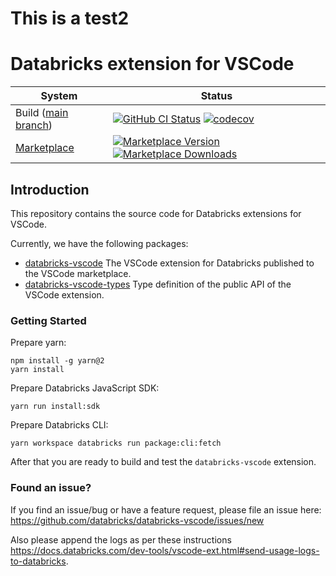 # This is a test2

# Databricks extension for VSCode

| System                                                                                   | Status                                                                                                                                                                                                                                                                                                                                                                |
| ---------------------------------------------------------------------------------------- | --------------------------------------------------------------------------------------------------------------------------------------------------------------------------------------------------------------------------------------------------------------------------------------------------------------------------------------------------------------------- |
| Build ([main branch](https://github.com/databricks/databricks-vscode/commits/main))      | [![GitHub CI Status](https://github.com/databricks/databricks-vscode/actions/workflows/push.yml/badge.svg?branch=main)](https://github.com/databricks/databricks-vscode/actions/workflows/push.yml) [![codecov](https://codecov.io/gh/databricks/databricks-vscode/branch/main/graph/badge.svg?token=PUN77X0W3Z)](https://codecov.io/gh/databricks/databricks-vscode) |
| [Marketplace](https://marketplace.visualstudio.com/items?itemName=databricks.databricks) | [![Marketplace Version](https://img.shields.io/vscode-marketplace/v/databricks.databricks.svg) ![Marketplace Downloads](https://img.shields.io/vscode-marketplace/d/databricks.databricks.svg)](https://marketplace.visualstudio.com/items?itemName=databricks.databricks)                                                                                            |

## Introduction

This repository contains the source code for Databricks extensions for VSCode.

Currently, we have the following packages:

-   [databricks-vscode](https://github.com/databricks/databricks-vscode/tree/main/packages/databricks-vscode)
    The VSCode extension for Databricks published to the VSCode marketplace.
-   [databricks-vscode-types](https://github.com/databricks/databricks-vscode/tree/main/packages/databricks-vscode-types)
    Type definition of the public API of the VSCode extension.

### Getting Started

Prepare yarn:

```
npm install -g yarn@2
yarn install
```

Prepare Databricks JavaScript SDK:

```
yarn run install:sdk
```

Prepare Databricks CLI:

```
yarn workspace databricks run package:cli:fetch
```

After that you are ready to build and test the `databricks-vscode` extension.

### Found an issue?

If you find an issue/bug or have a feature request, please file an issue here: https://github.com/databricks/databricks-vscode/issues/new

Also please append the logs as per these instructions https://docs.databricks.com/dev-tools/vscode-ext.html#send-usage-logs-to-databricks.
